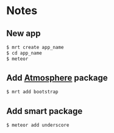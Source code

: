 Notes
===

New app
---
```sh
$ mrt create app_name
$ cd app_name
$ meteor
```

Add [Atmosphere](https://atmosphere.meteor.com/) package
---
```sh
$ mrt add bootstrap
```

Add smart package
---
```sh
$ meteor add underscore
```

